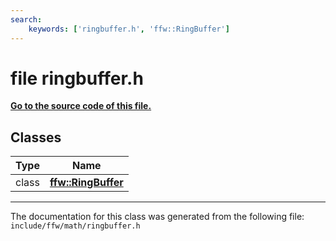 ```yaml
---
search:
    keywords: ['ringbuffer.h', 'ffw::RingBuffer']
---
```


# file ringbuffer.h

**[Go to the source code of this file.](ringbuffer_8h_source.md)**
## Classes

|Type|Name|
|-----|-----|
|class|[**ffw::RingBuffer**](classffw_1_1_ring_buffer.md)|




----------------------------------------
The documentation for this class was generated from the following file: `include/ffw/math/ringbuffer.h`
